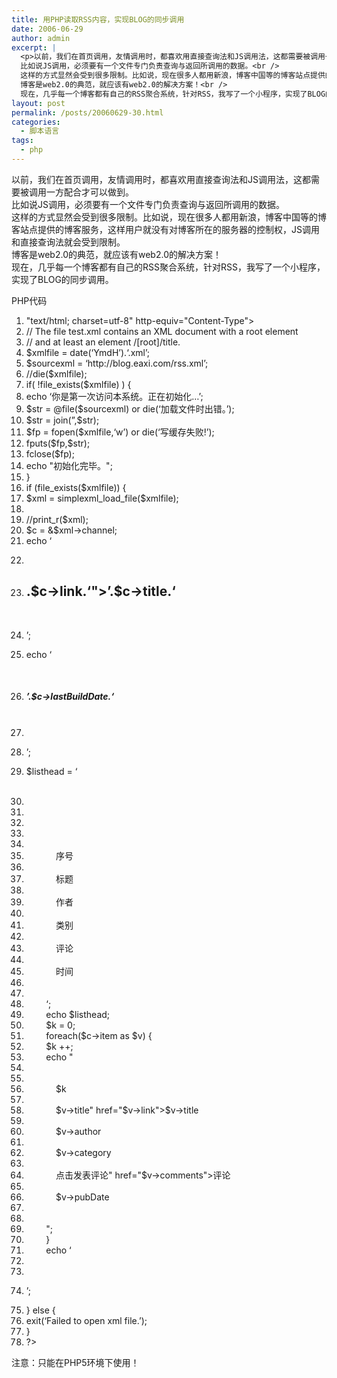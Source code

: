 ```yaml
---
title: 用PHP读取RSS内容，实现BLOG的同步调用
date: 2006-06-29
author: admin
excerpt: |
  <p>以前，我们在首页调用，友情调用时，都喜欢用直接查询法和JS调用法，这都需要被调用一方配合才可以做到。<br />
  比如说JS调用，必须要有一个文件专门负责查询与返回所调用的数据。<br />
  这样的方式显然会受到很多限制。比如说，现在很多人都用新浪，博客中国等的博客站点提供的博客服务，这样用户就没有对博客所在的服务器的控制权，JS调用和直接查询法就会受到限制。<br />
  博客是web2.0的典范，就应该有web2.0的解决方案！<br />
  现在，几乎每一个博客都有自己的RSS聚合系统，针对RSS，我写了一个小程序，实现了BLOG的...</p>
layout: post
permalink: /posts/20060629-30.html
categories:
  - 脚本语言
tags:
  - php
---
```

以前，我们在首页调用，友情调用时，都喜欢用直接查询法和JS调用法，这都需要被调用一方配合才可以做到。  
比如说JS调用，必须要有一个文件专门负责查询与返回所调用的数据。  
这样的方式显然会受到很多限制。比如说，现在很多人都用新浪，博客中国等的博客站点提供的博客服务，这样用户就没有对博客所在的服务器的控制权，JS调用和直接查询法就会受到限制。  
博客是web2.0的典范，就应该有web2.0的解决方案！  
现在，几乎每一个博客都有自己的RSS聚合系统，针对RSS，我写了一个小程序，实现了BLOG的同步调用。

<div class="codeText">
  <div class="codeHead">
    PHP代码
  </div>
  
  <ol start="1" class="dp-c">
    <li class="alt">
      <span><span><meta&nbsp;content=</span><span class="string">"text/html;&nbsp;charset=utf-8"</span><span>&nbsp;http-equiv=</span><span class="string">"Content-Type"</span><span>>&nbsp;&nbsp;</span></span>
    </li>
    <li class="">
      <span><span class="comment">//&nbsp;The&nbsp;file&nbsp;test.xml&nbsp;contains&nbsp;an&nbsp;XML&nbsp;document&nbsp;with&nbsp;a&nbsp;root&nbsp;element</span><span>&nbsp;&nbsp;</span></span>
    </li>
    <li class="alt">
      <span><span class="comment">//&nbsp;and&nbsp;at&nbsp;least&nbsp;an&nbsp;element&nbsp;/[root]/title.</span><span>&nbsp;&nbsp;</span></span>
    </li>
    <li class="">
      <span><span class="vars">$xmlfile</span><span>&nbsp;=&nbsp;</span><span class="func">date</span><span>(</span><span class="string">&#8216;YmdH&#8217;</span><span>).</span><span class="string">&#8216;.xml&#8217;</span><span>;&nbsp;&nbsp;</span></span>
    </li>
    <li class="alt">
      <span><span class="vars">$sourcexml</span><span>&nbsp;=&nbsp;</span><span class="string">&#8216;http://blog.eaxi.com/rss.xml&#8217;</span><span>;&nbsp;&nbsp;</span></span>
    </li>
    <li class="">
      <span><span class="comment">//die($xmlfile);</span><span>&nbsp;&nbsp;</span></span>
    </li>
    <li class="alt">
      <span><span class="keyword">if</span><span>(&nbsp;!</span><span class="func">file_exists</span><span>(</span><span class="vars">$xmlfile</span><span>)&nbsp;)&nbsp;{&nbsp;&nbsp;</span></span>
    </li>
    <li class="">
      <span><span class="func">echo</span><span>&nbsp;</span><span class="string">&#8216;你是第一次访问本系统。正在初始化&#8230;&#8217;</span><span>;&nbsp;&nbsp;</span></span>
    </li>
    <li class="alt">
      <span><span class="vars">$str</span><span>&nbsp;=&nbsp;@file(</span><span class="vars">$sourcexml</span><span>)&nbsp;</span><span class="keyword">or</span><span>&nbsp;</span><span class="keyword">die</span><span>(</span><span class="string">&#8216;加载文件时出错。&#8217;</span><span>);&nbsp;&nbsp;</span></span>
    </li>
    <li class="">
      <span><span class="vars">$str</span><span>&nbsp;=&nbsp;join(</span><span class="string">&#8221;</span><span>,</span><span class="vars">$str</span><span>);&nbsp;&nbsp;</span></span>
    </li>
    <li class="alt">
      <span><span class="vars">$fp</span><span>&nbsp;=&nbsp;</span><span class="func">fopen</span><span>(</span><span class="vars">$xmlfile</span><span>,</span><span class="string">&#8216;w&#8217;</span><span>)&nbsp;</span><span class="keyword">or</span><span>&nbsp;</span><span class="keyword">die</span><span>(</span><span class="string">&#8216;写缓存失败!&#8217;</span><span>);&nbsp;&nbsp;</span></span>
    </li>
    <li class="">
      <span><span class="func">fputs</span><span>(</span><span class="vars">$fp</span><span>,</span><span class="vars">$str</span><span>);&nbsp;&nbsp;</span></span>
    </li>
    <li class="alt">
      <span>fclose(<span class="vars">$fp</span><span>);&nbsp;&nbsp;</span></span>
    </li>
    <li class="">
      <span><span class="func">echo</span><span>&nbsp;</span><span class="string">"初始化完毕。"</span><span>;&nbsp;&nbsp;</span></span>
    </li>
    <li class="alt">
      <span>}&nbsp;&nbsp;</span>
    </li>
    <li class="">
      <span><span class="keyword">if</span><span>&nbsp;(</span><span class="func">file_exists</span><span>(</span><span class="vars">$xmlfile</span><span>))&nbsp;{&nbsp;&nbsp;</span></span>
    </li>
    <li class="alt">
      <span><span class="vars">$xml</span><span>&nbsp;=&nbsp;simplexml_load_file(</span><span class="vars">$xmlfile</span><span>);&nbsp;&nbsp;</span></span>
    </li>
    <li class="">
      <span>&nbsp;&nbsp;</span>
    </li>
    <li class="alt">
      <span><span class="comment">//print_r($xml);</span><span>&nbsp;&nbsp;</span></span>
    </li>
    <li class="">
      <span><span class="vars">$c</span><span>&nbsp;=&nbsp;&</span><span class="vars">$xml</span><span>->channel;&nbsp;&nbsp;</span></span>
    </li>
    <li class="alt">
      <span><span class="func">echo</span><span>&nbsp;</span><span class="string">&#8216;</meta></span>&nbsp;</span>
    </li>
    <li class="">
      <span><span class="string"></code></p></span>&nbsp;</span>
    </li>
    <li class="alt">
      <span><span class="string"><h2><a&nbsp;title=""&nbsp;href="&#8217;</span><span>.</span><span class="vars">$c</span><span>->link.</span><span class="string">&#8216;">&#8217;</span><span>.</span><span class="vars">$c</span><span>->title.</span><span class="string">&#8216;</a></h2></span>&nbsp;</span>
    </li>
    <li class="">
      <span><span class="string"><p>&#8217;</span><span>;&nbsp;&nbsp;</span></span>
    </li>
    <li class="alt">
      <span><span class="func">echo</span><span>&nbsp;</span><span class="string">&#8216;</p></span>&nbsp;</span>
    </li>
    <li class="">
      <span><span class="string"><h5>&#8217;</span><span>.</span><span class="vars">$c</span><span>->lastBuildDate.</span><span class="string">&#8216;</h5></span>&nbsp;</span>
    </li>
    <li class="alt">
      <span><span class="string"><hr&nbsp;/></span>&nbsp;</span>
    </li>
    <li class="">
      <span><span class="string"><p>&#8217;</span><span>;&nbsp;&nbsp;</span></span>
    </li>
    <li class="alt">
      <span><span class="vars">$listhead</span><span>&nbsp;=&nbsp;</span><span class="string">&#8216;</p></span>&nbsp;</span>
    </li>
    <li class="">
      <span><span class="string"><table&nbsp;border="1"></span>&nbsp;</span>
    </li>
    <li class="alt">
      <span><span class="string">&nbsp;&nbsp;&nbsp;</span>&nbsp;</span>
    </li>
    <li class="">
      <span><span class="string">&nbsp;&nbsp;&nbsp;&nbsp;<tbody></span>&nbsp;</span>
    </li>
    <li class="alt">
      <span><span class="string">&nbsp;&nbsp;&nbsp;&nbsp;&nbsp;&nbsp;&nbsp;&nbsp;<tr></span>&nbsp;</span>
    </li>
    <li class="">
      <span><span class="string">&nbsp;&nbsp;&nbsp;&nbsp;&nbsp;&nbsp;&nbsp;&nbsp;&nbsp;&nbsp;&nbsp;</span>&nbsp;</span>
    </li>
    <li class="alt">
      <span><span class="string">&nbsp;&nbsp;&nbsp;&nbsp;&nbsp;&nbsp;&nbsp;&nbsp;&nbsp;&nbsp;&nbsp;&nbsp;<td>序号</td></span>&nbsp;</span>
    </li>
    <li class="">
      <span><span class="string">&nbsp;&nbsp;&nbsp;&nbsp;&nbsp;&nbsp;&nbsp;&nbsp;&nbsp;&nbsp;&nbsp;</span>&nbsp;</span>
    </li>
    <li class="alt">
      <span><span class="string">&nbsp;&nbsp;&nbsp;&nbsp;&nbsp;&nbsp;&nbsp;&nbsp;&nbsp;&nbsp;&nbsp;&nbsp;<td>标题</td></span>&nbsp;</span>
    </li>
    <li class="">
      <span><span class="string">&nbsp;&nbsp;&nbsp;&nbsp;&nbsp;&nbsp;&nbsp;&nbsp;&nbsp;&nbsp;&nbsp;</span>&nbsp;</span>
    </li>
    <li class="alt">
      <span><span class="string">&nbsp;&nbsp;&nbsp;&nbsp;&nbsp;&nbsp;&nbsp;&nbsp;&nbsp;&nbsp;&nbsp;&nbsp;<td>作者</td></span>&nbsp;</span>
    </li>
    <li class="">
      <span><span class="string">&nbsp;&nbsp;&nbsp;&nbsp;&nbsp;&nbsp;&nbsp;&nbsp;&nbsp;&nbsp;&nbsp;</span>&nbsp;</span>
    </li>
    <li class="alt">
      <span><span class="string">&nbsp;&nbsp;&nbsp;&nbsp;&nbsp;&nbsp;&nbsp;&nbsp;&nbsp;&nbsp;&nbsp;&nbsp;<td>类别</td></span>&nbsp;</span>
    </li>
    <li class="">
      <span><span class="string">&nbsp;&nbsp;&nbsp;&nbsp;&nbsp;&nbsp;&nbsp;&nbsp;&nbsp;&nbsp;&nbsp;</span>&nbsp;</span>
    </li>
    <li class="alt">
      <span><span class="string">&nbsp;&nbsp;&nbsp;&nbsp;&nbsp;&nbsp;&nbsp;&nbsp;&nbsp;&nbsp;&nbsp;&nbsp;<td>评论</td></span>&nbsp;</span>
    </li>
    <li class="">
      <span><span class="string">&nbsp;&nbsp;&nbsp;&nbsp;&nbsp;&nbsp;&nbsp;&nbsp;&nbsp;&nbsp;&nbsp;</span>&nbsp;</span>
    </li>
    <li class="alt">
      <span><span class="string">&nbsp;&nbsp;&nbsp;&nbsp;&nbsp;&nbsp;&nbsp;&nbsp;&nbsp;&nbsp;&nbsp;&nbsp;<td>时间</td></span>&nbsp;</span>
    </li>
    <li class="">
      <span><span class="string">&nbsp;&nbsp;&nbsp;&nbsp;&nbsp;&nbsp;&nbsp;&nbsp;&nbsp;&nbsp;&nbsp;</span>&nbsp;</span>
    </li>
    <li class="alt">
      <span><span class="string">&nbsp;&nbsp;&nbsp;&nbsp;&nbsp;&nbsp;&nbsp;&nbsp;</tr></span>&nbsp;</span>
    </li>
    <li class="">
      <span><span class="string">&nbsp;&nbsp;&nbsp;&nbsp;&nbsp;&nbsp;&nbsp;&nbsp;&#8216;</span><span>;&nbsp;&nbsp;</span></span>
    </li>
    <li class="alt">
      <span>&nbsp;&nbsp;&nbsp;&nbsp;&nbsp;&nbsp;&nbsp;&nbsp;<span class="func">echo</span><span>&nbsp;</span><span class="vars">$listhead</span><span>;&nbsp;&nbsp;</span></span>
    </li>
    <li class="">
      <span>&nbsp;&nbsp;&nbsp;&nbsp;&nbsp;&nbsp;&nbsp;&nbsp;<span class="vars">$k</span><span>&nbsp;=&nbsp;0;&nbsp;&nbsp;</span></span>
    </li>
    <li class="alt">
      <span>&nbsp;&nbsp;&nbsp;&nbsp;&nbsp;&nbsp;&nbsp;&nbsp;<span class="keyword">foreach</span><span>(</span><span class="vars">$c</span><span>->item&nbsp;</span><span class="keyword">as</span><span>&nbsp;</span><span class="vars">$v</span><span>)&nbsp;{&nbsp;&nbsp;</span></span>
    </li>
    <li class="">
      <span>&nbsp;&nbsp;&nbsp;&nbsp;&nbsp;&nbsp;&nbsp;&nbsp;<span class="vars">$k</span><span>&nbsp;++;&nbsp;&nbsp;</span></span>
    </li>
    <li class="alt">
      <span>&nbsp;&nbsp;&nbsp;&nbsp;&nbsp;&nbsp;&nbsp;&nbsp;<span class="func">echo</span><span>&nbsp;</span><span class="string">"</span>&nbsp;</span>
    </li>
    <li class="">
      <span><span class="string">&nbsp;&nbsp;&nbsp;&nbsp;&nbsp;&nbsp;&nbsp;&nbsp;<tr></span>&nbsp;</span>
    </li>
    <li class="alt">
      <span><span class="string">&nbsp;&nbsp;&nbsp;&nbsp;&nbsp;&nbsp;&nbsp;&nbsp;&nbsp;&nbsp;&nbsp;</span>&nbsp;</span>
    </li>
    <li class="">
      <span><span class="string">&nbsp;&nbsp;&nbsp;&nbsp;&nbsp;&nbsp;&nbsp;&nbsp;&nbsp;&nbsp;&nbsp;&nbsp;<td>$k</td></span>&nbsp;</span>
    </li>
    <li class="alt">
      <span><span class="string">&nbsp;&nbsp;&nbsp;&nbsp;&nbsp;&nbsp;&nbsp;&nbsp;&nbsp;&nbsp;&nbsp;</span>&nbsp;</span>
    </li>
    <li class="">
      <span><span class="string">&nbsp;&nbsp;&nbsp;&nbsp;&nbsp;&nbsp;&nbsp;&nbsp;&nbsp;&nbsp;&nbsp;&nbsp;<td><a&nbsp;title="</span><span class="vars">$v</span><span>->title</span><span class="string">"&nbsp;href="</span><span class="vars">$v</span><span>->link</span><span class="string">">$v->title</a></td></span>&nbsp;</span>
    </li>
    <li class="alt">
      <span><span class="string">&nbsp;&nbsp;&nbsp;&nbsp;&nbsp;&nbsp;&nbsp;&nbsp;&nbsp;&nbsp;&nbsp;</span>&nbsp;</span>
    </li>
    <li class="">
      <span><span class="string">&nbsp;&nbsp;&nbsp;&nbsp;&nbsp;&nbsp;&nbsp;&nbsp;&nbsp;&nbsp;&nbsp;&nbsp;<td>$v->author</td></span>&nbsp;</span>
    </li>
    <li class="alt">
      <span><span class="string">&nbsp;&nbsp;&nbsp;&nbsp;&nbsp;&nbsp;&nbsp;&nbsp;&nbsp;&nbsp;&nbsp;</span>&nbsp;</span>
    </li>
    <li class="">
      <span><span class="string">&nbsp;&nbsp;&nbsp;&nbsp;&nbsp;&nbsp;&nbsp;&nbsp;&nbsp;&nbsp;&nbsp;&nbsp;<td>$v->category</td></span>&nbsp;</span>
    </li>
    <li class="alt">
      <span><span class="string">&nbsp;&nbsp;&nbsp;&nbsp;&nbsp;&nbsp;&nbsp;&nbsp;&nbsp;&nbsp;&nbsp;</span>&nbsp;</span>
    </li>
    <li class="">
      <span><span class="string">&nbsp;&nbsp;&nbsp;&nbsp;&nbsp;&nbsp;&nbsp;&nbsp;&nbsp;&nbsp;&nbsp;&nbsp;<td><a&nbsp;title="</span><span>点击发表评论</span><span class="string">"&nbsp;href="</span><span class="vars">$v</span><span>->comments</span><span class="string">">评论</a></td></span>&nbsp;</span>
    </li>
    <li class="alt">
      <span><span class="string">&nbsp;&nbsp;&nbsp;&nbsp;&nbsp;&nbsp;&nbsp;&nbsp;&nbsp;&nbsp;&nbsp;</span>&nbsp;</span>
    </li>
    <li class="">
      <span><span class="string">&nbsp;&nbsp;&nbsp;&nbsp;&nbsp;&nbsp;&nbsp;&nbsp;&nbsp;&nbsp;&nbsp;&nbsp;<td>$v->pubDate</td></span>&nbsp;</span>
    </li>
    <li class="alt">
      <span><span class="string">&nbsp;&nbsp;&nbsp;&nbsp;&nbsp;&nbsp;&nbsp;&nbsp;&nbsp;&nbsp;&nbsp;</span>&nbsp;</span>
    </li>
    <li class="">
      <span><span class="string">&nbsp;&nbsp;&nbsp;&nbsp;&nbsp;&nbsp;&nbsp;&nbsp;</tr></span>&nbsp;</span>
    </li>
    <li class="alt">
      <span><span class="string">&nbsp;&nbsp;&nbsp;&nbsp;&nbsp;&nbsp;&nbsp;&nbsp;"</span><span>;&nbsp;&nbsp;</span></span>
    </li>
    <li class="">
      <span>&nbsp;&nbsp;&nbsp;&nbsp;&nbsp;&nbsp;&nbsp;&nbsp;}&nbsp;&nbsp;</span>
    </li>
    <li class="alt">
      <span>&nbsp;&nbsp;&nbsp;&nbsp;&nbsp;&nbsp;&nbsp;&nbsp;<span class="func">echo</span><span>&nbsp;</span><span class="string">&#8216;</span>&nbsp;</span>
    </li>
    <li class="">
      <span><span class="string">&nbsp;&nbsp;&nbsp;&nbsp;</tbody></span>&nbsp;</span>
    </li>
    <li class="alt">
      <span><span class="string"></table></span>&nbsp;</span>
    </li>
    <li class="">
      <span><span class="string"><p>&#8217;</span><span>;&nbsp;&nbsp;</span></span>
    </li>
    <li class="alt">
      <span>}&nbsp;<span class="keyword">else</span><span>&nbsp;{&nbsp;&nbsp;</span></span>
    </li>
    <li class="">
      <span><span class="func">exit</span><span>(</span><span class="string">&#8216;Failed&nbsp;to&nbsp;open&nbsp;xml&nbsp;file.&#8217;</span><span>);&nbsp;&nbsp;</span></span>
    </li>
    <li class="alt">
      <span>}&nbsp;&nbsp;</span>
    </li>
    <li class="">
      <span>?>&nbsp;&nbsp;</span>
    </li>
  </ol>
</div>

注意：只能在PHP5环境下使用！</p>